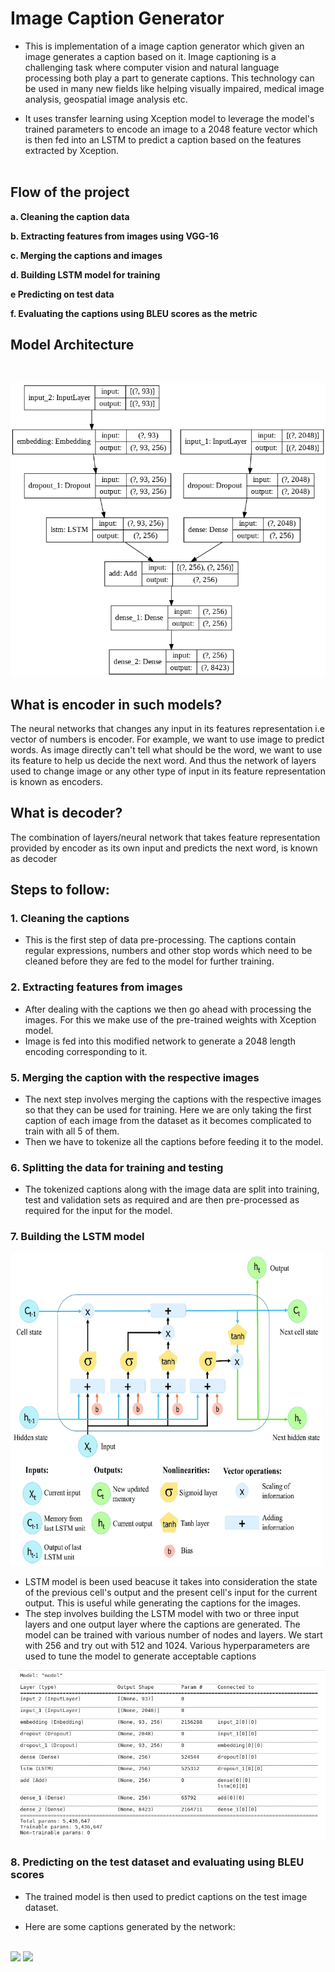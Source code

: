 # Image Caption Generator

* This is implementation of a image caption generator which given an image generates a caption based on it. Image captioning is a challenging task where computer vision and natural language processing both play a part to generate captions. This technology can be used in many new fields like helping visually impaired, medical image analysis, geospatial image analysis etc.

* It uses transfer learning using Xception model to leverage the model's trained parameters to encode an image to a 2048 feature vector which is then fed into an LSTM to predict a caption based on the features extracted by Xception.
<br /><br />

## Flow of the project

**a. Cleaning the caption data**

**b. Extracting features from images using VGG-16**

**c. Merging the captions and images**

**d. Building LSTM model for training**

**e  Predicting on test data**

**f. Evaluating the captions using BLEU scores as the metric**

## Model Architecture
<br />

<img src="model_plot.png"></img>

## What is encoder in such models?
The neural networks that changes any input in its features representation i.e vector of numbers is encoder. For example, we want to use image to predict words. As image directly can't tell what should be the word, we want to use its feature to help us decide the next word. And thus the network of layers used to change image or any other type of input in its feature representation is known as encoders.

## What is decoder?
The combination of layers/neural network that takes feature representation provided by encoder as its own input and predicts the next word, is known as decoder

## Steps to follow:

### 1. Cleaning the captions
* This is the first step of data pre-processing. The captions contain regular expressions, numbers and other stop words which need to be cleaned before they are fed to the model for further training.

### 2. Extracting features from images

* After dealing with the captions we then go ahead with processing the images. For this we make use of the pre-trained weights with Xception model.
* Image is fed into this modified network to generate a 2048 length encoding corresponding to it.

### 5. Merging the caption with the respective images

* The next step involves merging the captions with the respective images so that they can be used for training. Here we are only taking the first caption of each image from the dataset as it becomes complicated to train with all 5 of them. 
* Then we have to tokenize all the captions before feeding it to the model.

### 6. Splitting the data for training and testing
* The tokenized captions along with the image data are split into training, test and validation sets as required and are then pre-processed as required for the input for the model.

### 7. Building the LSTM model

<img src="LSTM.png" alt="drawing" width="500" height="500"/>


* LSTM model is been used beacuse it takes into consideration the state of the previous cell's output and the present cell's input for the current output. This is useful while generating the captions for the images.
* The step involves building the LSTM model with two or three input layers and one output layer where the captions are generated. The model can be trained with various number of nodes and layers. We start with 256 and try out with 512 and 1024. Various hyperparameters are used to tune the model to generate acceptable captions

![](lstm_model.png)
<br>

### 8. Predicting on the test dataset and evaluating using BLEU scores
* The trained model is then used to predict captions on the test image dataset. 

* Here are some captions generated by the network:
<br />

<div style="float:left">
<div style="float:left"><img width="45%" src="https://i.imgur.com/Nmeg3DD.jpg" />
<img width="45%" src="https://i.imgur.com/J4mnPsG.jpg" /></div>
</div>
<br /><br />

